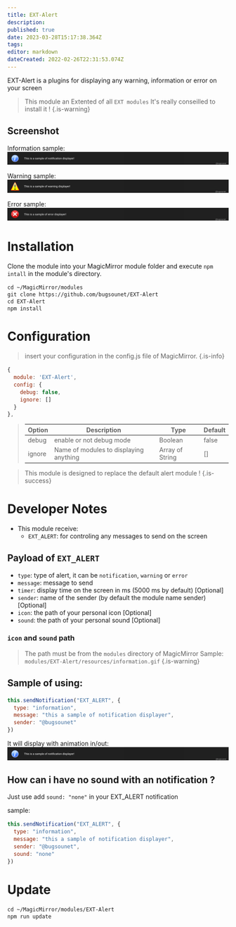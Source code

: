 ```yaml
---
title: EXT-Alert
description: 
published: true
date: 2023-03-28T15:17:38.364Z
tags: 
editor: markdown
dateCreated: 2022-02-26T22:31:53.074Z
---
```


EXT-Alert is a plugins for displaying any warning, information or error on your screen

> This module an Extented of all `EXT modules`
> It's really conseilled to install it !
{.is-warning}

## Screenshot

Information sample:
![](https://raw.githubusercontent.com/bugsounet/EXT-Alert/dev/informationShot.png)

Warning sample:
![](https://raw.githubusercontent.com/bugsounet/EXT-Alert/dev/warningShot.png)

Error sample:
![](https://raw.githubusercontent.com/bugsounet/EXT-Alert/dev/errorShot.png)

# Installation
Clone the module into your MagicMirror module folder and execute `npm intall` in the module's directory.
```
cd ~/MagicMirror/modules
git clone https://github.com/bugsounet/EXT-Alert
cd EXT-Alert
npm install
```

# Configuration
> insert your configuration in the config.js file of MagicMirror.
{.is-info}


```js
{
  module: 'EXT-Alert',
  config: {
    debug: false,
    ignore: []
  }
},
```

> | Option  | Description | Type | Default |
> | ------- | --- | --- | --- |
> | debug | enable or not debug mode | Boolean | false |
> | ignore | Name of modules to displaying anything | Array of String | [] |

> This module is designed to replace the default alert module !
{.is-success}

# Developer Notes

- This module receive:
  * `EXT_ALERT`: for controling any messages to send on the screen
  
## Payload of `EXT_ALERT`
 * `type`: type of alert, it can be `notification`, `warning` or `error`
 * `message`: message to send
 * `timer`: display time on the screen in ms (5000 ms by default) [Optional]
 * `sender`: name of the sender (by default the module name sender) [Optional]
 * `icon`: the path of your personal icon [Optional]
 * `sound`: the path of your personal sound [Optional]

### `icon` and `sound` path

> The path must be from the `modules` directory of MagicMirror
> Sample: `modules/EXT-Alert/resources/information.gif`
{.is-warning}


## Sample of using:
```js
this.sendNotification("EXT_ALERT", {
  type: "information",
  message: "this a sample of notification displayer",
  sender: "@bugsounet"
})
```

It will display with animation in/out:
![](https://raw.githubusercontent.com/bugsounet/EXT-Alert/dev/informationShot.png)

## How can i have no sound with an notification ?

Just use add `sound: "none"` in your EXT_ALERT notification

sample:
```js
this.sendNotification("EXT_ALERT", {
  type: "information",
  message: "this a sample of notification displayer",
  sender: "@bugsounet",
  sound: "none"
})
```

# Update
```
cd ~/MagicMirror/modules/EXT-Alert
npm run update
```
